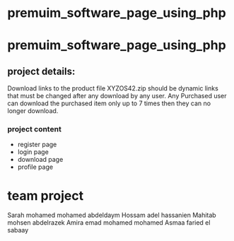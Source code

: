 # premuim_software_page_using_php
# premuim_software_page_using_php

## project details:
Download links to the product file XYZOS42.zip should be dynamic links that must be changed after any download by any user. 
Any Purchased user can download the purchased item only up to 7 times then they can no longer download. 

### project content
- register page 
- login page 
- download page 
- profile page 

# team project
Sarah mohamed mohamed abdeldaym
Hossam adel hassanien
Mahitab mohsen abdelrazek
Amira emad mohamed mohamed 
Asmaa faried el sabaay
